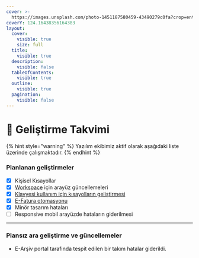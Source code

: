 ```yaml
---
cover: >-
  https://images.unsplash.com/photo-1451187580459-43490279c0fa?crop=entropy&cs=srgb&fm=jpg&ixid=M3wxOTcwMjR8MHwxfHNlYXJjaHw2fHxuYXNhJTIwd29ybGR8ZW58MHx8fHwxNzEyNTgzMzkxfDA&ixlib=rb-4.0.3&q=85
coverY: 124.16438356164383
layout:
  cover:
    visible: true
    size: full
  title:
    visible: true
  description:
    visible: false
  tableOfContents:
    visible: true
  outline:
    visible: true
  pagination:
    visible: false
---
```


# 🦉 Geliştirme Takvimi

{% hint style="warning" %}
Yazılım ekibimiz aktif olarak aşağıdaki liste üzerinde çalışmaktadır.
{% endhint %}

### Planlanan geliştirmeler

* [x] Kişisel Kısayollar
* [x] [Workspace](https://www.muhasip.com.tr/workspace) için arayüz güncellemeleri
* [x] [Klavyesi kullanım için kısayolların geliştirmesi](https://kilavuz.muhasip.pro/on-muhasebe/kisayollar)
* [x] [E-Fatura otomasyonu](https://kilavuz.muhasip.pro/moduller/e-banka/fatura-otomasyonu)
* [x] Minör tasarım hataları
* [ ] Responsive mobil arayüzde hataların giderilmesi

***

### Plansız ara geliştirme ve güncellemeler

* E-Arşiv portal tarafında tespit edilen bir takım hatalar giderildi.
